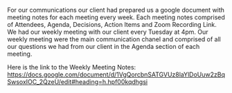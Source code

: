 For our communications our client had prepared us a google document with meeting notes for each meeting every week. Each meeting notes comprised of Attendees, Agenda, Decisions, Action Items and Zoom Recording Link. We had our weekly meeting with our client every Tuesday at 4pm. Our weekly meeting were the main communication chanel and comprised of all our questions we had from our client in the Agenda section of each meeting.

Here is the link to the Weekly Meeting Notes: https://docs.google.com/document/d/1VgQorcbnSATGVUz8laYlDoUuw2zBqSwsoxIOC_2QzeU/edit#heading=h.hpf00kqdhgsi 
